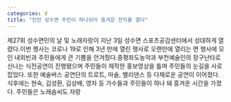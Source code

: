 ```yaml
---
categories: d
title: "진안 성수면 주민이 하나되어 흥겨운 잔치를 열다"
---
```

제27회 성수면민의 날 및 노래자랑이 지난 3일 성수면 스포츠공감센터에서 성대하게 열렸다.이번 행사는 코로나 19로 인해 3년 만에 열린 행사로 오랜만에 열리는 면 행사에 모인 내외빈과 주민들에게 큰 기쁨을 안겨줬다.중평좌도농악과 부천예술인의 장구난타로 신나는 식전공연이 진행됐으며 주민들이 제작한 홍보영상을 틀며 주민들의 눈길을 사로잡았다. 또한 예술버스 공연단의 트로트, 마술, 밸리댄스 등 다채로운 공연이 이어졌다.식후에는 현숙, 김성환, 김상배, 영자 등 가수들과 주민들이 하나 돼 흥겨운 시간을 가졌다. 주민들은 노래솜씨도 자랑